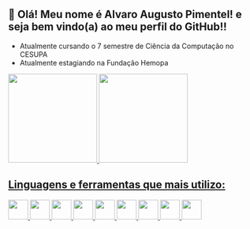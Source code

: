<h2>👋 Olá! Meu nome é Alvaro Augusto Pimentel! e seja bem vindo(a) ao meu perfil do GitHub!!</h2>
<ul>
  <li>Atualmente cursando o 7 semestre de Ciência da Computação no CESUPA</li>
  <li>Atualmente estagiando na Fundação Hemopa</li>
</ul>
<div>
  <a href="https://github.com/AlvaroPimente1">
  <img height="180em" src="https://github-readme-stats.vercel.app/api/top-langs/?username=AlvaroPimente1&layout=compact&langs_count=7&theme=tokyonight"/>
  <img height="180em" src="https://github-readme-stats.vercel.app/api?username=AlvaroPimente1&show_icons=true&theme=tokyonight&include_all_commits=true&count_private=true"/>
</div>
<h2>Linguagens e ferramentas que mais utilizo:</h2>
  <div>
          <img src="https://cdn.jsdelivr.net/gh/devicons/devicon/icons/javascript/javascript-plain.svg" width="40" height="40"/>
          <img src="https://cdn.jsdelivr.net/gh/devicons/devicon/icons/html5/html5-plain.svg" width="40" height="40"/>
          <img src="https://cdn.jsdelivr.net/gh/devicons/devicon/icons/css3/css3-plain.svg" width="40" height="40"/>
          <img src="https://cdn.jsdelivr.net/gh/devicons/devicon/icons/react/react-original.svg" width="40" height="40"/>
          <img src="https://cdn.jsdelivr.net/gh/devicons/devicon/icons/firebase/firebase-plain.svg" width="40" height="40"/>
          <img src="https://cdn.jsdelivr.net/gh/devicons/devicon/icons/git/git-original.svg" width="40" height="40"/>
          <img src="https://cdn.jsdelivr.net/gh/devicons/devicon/icons/python/python-original.svg" width="40" height="40"/>
          <img src="https://cdn.jsdelivr.net/gh/devicons/devicon/icons/mysql/mysql-plain-wordmark.svg" width="40" height="40"/>
          <img src="https://cdn.jsdelivr.net/gh/devicons/devicon/icons/csharp/csharp-plain.svg" width="40" height="40"/>
  </div>

   
